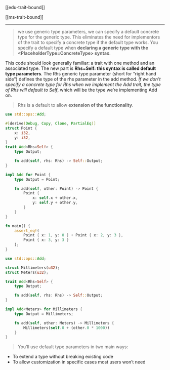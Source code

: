 
[[edu-trait-bound]]

[[ms-trait-bound]]

---

> we use generic type parameters, we can specify a default concrete type for the generic type. This eliminates the need for implementors of the trait to specify a concrete type if the default type works. You specify a default type when **declaring a generic type with the <PlaceholderType=ConcreteType> syntax**.

This code should look generally familiar: a trait with one method and an associated type. The new part is **Rhs=Self: this syntax is called default type parameters**. The Rhs generic type parameter (short for “right hand side”) defines the type of the rhs parameter in the add method. *If we don’t specify a concrete type for Rhs when we implement the Add trait, the type of Rhs will default to Self*, which will be the type we’re implementing Add on.

> Rhs is a default to allow **extension of the functionality**.

```rust
use std::ops::Add;

#[derive(Debug, Copy, Clone, PartialEq)]
struct Point {
    x: i32,
    y: i32,
}
trait Add<Rhs=Self> {
    type Output;

    fn add(self, rhs: Rhs) -> Self::Output;
}

impl Add for Point {
    type Output = Point;

    fn add(self, other: Point) -> Point {
        Point {
            x: self.x + other.x,
            y: self.y + other.y,
        }
    }
}

fn main() {
    assert_eq!(
        Point { x: 1, y: 0 } + Point { x: 2, y: 3 },
        Point { x: 3, y: 3 }
    );
}

```

```rust
use std::ops::Add;

struct Millimeters(u32);
struct Meters(u32);

trait Add<Rhs=Self> {
    type Output;

    fn add(self, rhs: Rhs) -> Self::Output;
}

impl Add<Meters> for Millimeters {
    type Output = Millimeters;

    fn add(self, other: Meters) -> Millimeters {
        Millimeters(self.0 + (other.0 * 1000))
    }
}
```

> You’ll use default type parameters in two main ways:
* To extend a type without breaking existing code
* To allow customization in specific cases most users won’t need
